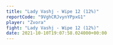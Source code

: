 ```yaml
---
title: "Lady Vashj - Wipe 12 (12%)"
reportCode: "9VghCRJvynYPpxG1"
player: "Zvora"
fight: "Lady Vashj - Wipe 12 (12%)"
date: 2021-10-10T19:07:58.024000+00:00
---
```

